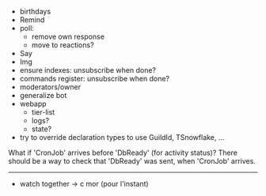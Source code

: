 - birthdays
- Remind
- poll:
  - remove own response
  - move to reactions?
- Say
- Img
- ensure indexes: unsubscribe when done?
- commands register: unsubscribe when done?
- moderators/owner
- generalize bot
- webapp
  - tier-list
  - logs?
  - state?
- try to override declaration types to use GuildId, TSnowflake, ...

What if 'CronJob' arrives before 'DbReady' (for activity status)? There should be a way to check that 'DbReady' was sent, when 'CronJob' arrives.

---

- watch together -> c mor (pour l'instant)
